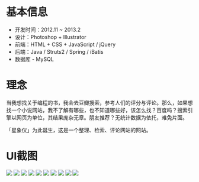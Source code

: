 # 基本信息

* 开发时间：2012.11 ~ 2013.2
* 设计：Photoshop + Illustrator
* 前端：HTML + CSS + JavaScript / jQuery
* 后端：Java / Struts2 / Spring / iBatis
* 数据库 - MySQL



# 理念

当我想找关于编程的书，我会去豆瓣搜索，参考人们的评分与评论。那么，如果想找一个小说网站，我不了解有哪些，也不知道哪些好，该怎么找？百度吗？搜索引擎以网页为单位，其结果庞杂无章。朋友推荐？无统计数据为依托，难免片面。

「星象仪」为此诞生，这是一个整理、检索、评论网站的网站。



# UI截图

![](screenshot/1.png)
![](screenshot/2.png)
![](screenshot/3.png)
![](screenshot/4.png)
![](screenshot/5.png)
![](screenshot/6.png)
![](screenshot/7.png)
![](screenshot/8.png)
![](screenshot/9.png)
![](screenshot/10.png)